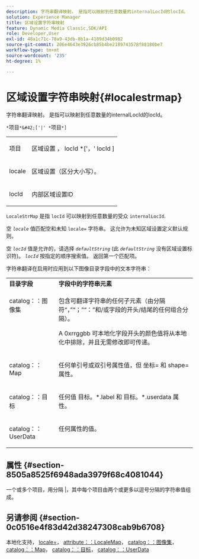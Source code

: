 ```yaml
---
description: 字符串翻译映射。 是指可以映射到任意数量的internalLocId的locId。
solution: Experience Manager
title: 区域设置字符串映射
feature: Dynamic Media Classic,SDK/API
role: Developer,User
exl-id: 48a1c71c-78a9-43db-8b1a-4189d34b0982
source-git-commit: 206e4643e3926cb85b4be2189743578f88180be7
workflow-type: tm+mt
source-wordcount: '235'
ht-degree: 1%

---
```


# 区域设置字符串映射{#localestrmap}

字符串翻译映射。 是指可以映射到任意数量的internalLocId的locId。

`*`项目`*&#42;['|' *`项目`*]`

<table id="simpletable_26A9A6904C85459F89DCDD98C14139CA"> 
 <tr class="strow"> 
  <td class="stentry"> <p> <span class="varname"> 项目 </span> </p> </td> 
  <td class="stentry"> <p> <span class="varname"> 区域设置 </span>， <span class="varname"> locId </span>*['，' <span class="varname"> locId </span>] </p> </td> 
 </tr> 
 <tr class="strow"> 
  <td class="stentry"> <p> <span class="varname"> locale </span> </p> </td> 
  <td class="stentry"> <p>区域设置（区分大小写）。 </p> </td> 
 </tr> 
 <tr class="strow"> 
  <td class="stentry"> <p> <span class="varname"> locId </span> </p> </td> 
  <td class="stentry"> <p>内部区域设置ID </p> </td> 
 </tr> 
</table>

`LocaleStrMap` 是指 `locId` 可以映射到任意数量的受众 `internalLocId`.

空 *`locale`* 值匹配空和未知 `locale=` 字符串。 这允许为未知区域设置定义默认规则。

空 *`locId`* 值是允许的，请选择 *`defaultString`* (此 *`defaultString`* 没有区域设置标识符)。 *`locId`* 按指定的顺序搜索值。 返回第一个匹配项。

字符串翻译在启用时应用到以下图像目录字段中的文本字符串：

<table id="table_EE0321F9890B45CA8C364178F5100D40"> 
 <tbody> 
  <tr valign="top"> 
   <td> <b>目录字段</b> </td> 
   <td> <b>字段中的字符串元素</b> </td> 
  </tr> 
  <tr valign="top"> 
   <td> <p> <span class="codeph"> catalog：：图像集 </span> </p> </td> 
   <td> <p>包含可翻译字符串的任何子元素（由分隔符“，”“；”“：”和/或字段的开头/结尾的任何组合分隔）。 </p> <p>A <span class="codeph"> 0xrrggbb </span> 可本地化字段开头的颜色值将从本地化中排除，并且无需修改即可传递。 </p> </td> 
  </tr> 
  <tr valign="top"> 
   <td> <p> <span class="codeph"> catalog：：Map </span> </p> </td> 
   <td> <p>任何单引号或双引号属性值，但 <span class="codeph"> 坐标= </span> 和 <span class="codeph"> shape= </span> 属性。 </p> </td> 
  </tr> 
  <tr valign="top"> 
   <td> <p> <span class="codeph"> catalog：：目标 </span> </p> </td> 
   <td> <p>任何值 <span class="filepath"> 目标。*.label </span> 和 <span class="filepath"> 目标。*.userdata </span> 属性。 </p> </td> 
  </tr> 
  <tr valign="top"> 
   <td> <p> <span class="codeph"> catalog：：UserData </span> </p> </td> 
   <td> <p>任何属性的值。 </p> </td> 
  </tr> 
 </tbody> 
</table>

## 属性 {#section-8505a8525f6948ada3979f68c4081044}

一个或多个项目，用分隔 |，其中每个项目由两个或更多以逗号分隔的字符串值组成。

## 另请参阅 {#section-0c0516e4f83d42d38247308cab9b6708}

本地化支持， [locale=](../../../../../is-api/http-ref/image-serving-api-ref/c-http-protocol-reference/c-command-reference/r-locale.md#reference-8a846b2fbc004a12821b956ed3b25cfb)， [attribute：：LocaleMap](../../../../../is-api/image-catalog/image-serving-api-ref/c-image-catalog-reference/c-attributes-reference/r-localemap.md#reference-49bbf598f8ea47c3a563755cef306318)， [catalog：：图像集](/help/aem-is-ir-api/is-api/image-catalog/image-serving-api-ref/c-image-catalog-reference/c-image-svg-data-reference/c-image-data-reference/r-imageset-cat.md)， [catalog：：Map](/help/aem-is-ir-api/is-api/image-catalog/image-serving-api-ref/c-image-catalog-reference/c-image-svg-data-reference/c-image-data-reference/r-map-cat.md)， [catalog：：目标](/help/aem-is-ir-api/is-api/image-catalog/image-serving-api-ref/c-image-catalog-reference/c-image-svg-data-reference/c-image-data-reference/r-targets-cat.md)， [catalog：：UserData](/help/aem-is-ir-api/is-api/image-catalog/image-serving-api-ref/c-image-catalog-reference/c-image-svg-data-reference/c-image-data-reference/r-userdata-cat.md)
